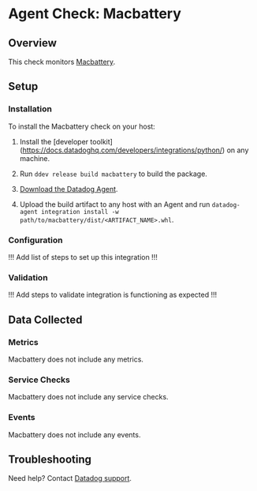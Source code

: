 # Agent Check: Macbattery

## Overview

This check monitors [Macbattery][1].

## Setup

### Installation

To install the Macbattery check on your host:


1. Install the [developer toolkit]
(https://docs.datadoghq.com/developers/integrations/python/)
 on any machine.

2. Run `ddev release build macbattery` to build the package.

3. [Download the Datadog Agent][2].

4. Upload the build artifact to any host with an Agent and
 run `datadog-agent integration install -w
 path/to/macbattery/dist/<ARTIFACT_NAME>.whl`.

### Configuration

!!! Add list of steps to set up this integration !!!

### Validation

!!! Add steps to validate integration is functioning as expected !!!

## Data Collected

### Metrics

Macbattery does not include any metrics.

### Service Checks

Macbattery does not include any service checks.

### Events

Macbattery does not include any events.

## Troubleshooting

Need help? Contact [Datadog support][3].

[1]: **LINK_TO_INTEGRATION_SITE**
[2]: https://app.datadoghq.com/account/settings/agent/latest
[3]: https://docs.datadoghq.com/agent/kubernetes/integrations/
[4]: https://github.com/DataDog/integrations-extras/blob/master/macbattery/datadog_checks/macbattery/data/conf.yaml.example
[5]: https://docs.datadoghq.com/agent/guide/agent-commands/#start-stop-and-restart-the-agent
[6]: https://docs.datadoghq.com/agent/guide/agent-commands/#agent-status-and-information
[7]: https://github.com/DataDog/integrations-extras/blob/master/macbattery/metadata.csv
[8]: https://github.com/DataDog/integrations-extras/blob/master/macbattery/assets/service_checks.json
[9]: https://docs.datadoghq.com/help/

